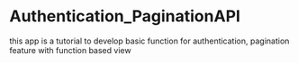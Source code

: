 # Authentication_PaginationAPI
this app is a tutorial to develop basic function for authentication, pagination feature with function based view
